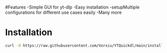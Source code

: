 #Features
-Simple GUI for yt-dlp 
-Easy installation
-setupMultiple configurations for different use cases easily 
-Many more

# Installation 

```bash
curl -O https://raw.githubusercontent.com/Vorxiu/YTQuickdl/main/installer.sh && chmod +x installer.sh  && ./installer.sh
